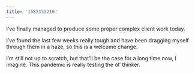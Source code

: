 ```yaml
---
title: '1585155216'
---
```

I’ve finally managed to produce some proper complex client work today. 

I’ve found the last few weeks really tough and have been dragging myself through them in a haze, so this is a welcome change.

I’m still not up to scratch, but that’ll be the case for a long time now, I imagine. This pandemic is really testing the ol’ thinker.
